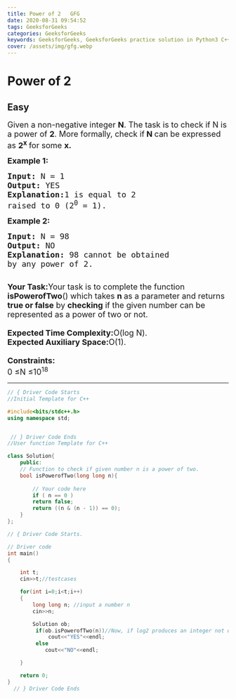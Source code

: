 ```yaml
---
title: Power of 2   GFG
date: 2020-08-31 09:54:52
tags: GeeksforGeeks
categories: GeeksforGeeks
keywords: GeeksforGeeks, GeeksforGeeks practice solution in Python3 C++ Java, Power of 2 - GFG solution
cover: /assets/img/gfg.webp
---
```



# Power of 2
## Easy
<div class="problem-statement">
                <p></p><p><span style="font-size:18px">Given a non-negative integer <strong>N</strong>. The task is to check if N is a power of <strong>2</strong>. More formally, check if<strong> N </strong>can be expressed as <strong>2<sup>x</sup> </strong>for some <strong>x.</strong></span></p>

<p><span style="font-size:18px"><strong>Example 1:</strong></span></p>

<pre><span style="font-size:18px"><strong>Input: </strong>N = 1
<strong>Output: </strong>YES
<strong>Explanation:</strong>1 is equal to 2 
raised to 0 (2<sup>0</sup> = 1).</span></pre>

<p><span style="font-size:18px"><strong>Example 2:</strong></span></p>

<pre><span style="font-size:18px"><strong>Input: </strong>N = 98
<strong>Output: </strong>NO
<strong>Explanation: </strong>98 cannot be obtained
by any power of 2.</span></pre>

<p><br>
<span style="font-size:18px"><strong>Your Task:</strong>Your task is to complete the function <strong>isPowerofTwo</strong>() which takes <strong>n </strong>as a parameter and returns <strong>true or false</strong> by <strong>checking</strong> if the given number can be represented as a power of two or not.<br>
<br>
<strong>Expected Time Complexity:</strong>O(log N).<br>
<strong>Expected Auxiliary Space:</strong>O(1).<br>
<br>
<strong>Constraints:</strong><br>
0 ≤N ≤10<sup>18</sup></span></p>
 <p></p>
            </div>

---




```cpp
// { Driver Code Starts
//Initial Template for C++

#include<bits/stdc++.h>
using namespace std;


 // } Driver Code Ends
//User function Template for C++

class Solution{
    public:
    // Function to check if given number n is a power of two.
    bool isPowerofTwo(long long n){
        
        // Your code here    
        if ( n == 0 )
        return false;
        return ((n & (n - 1)) == 0);
    }
};

// { Driver Code Starts.

// Driver code
int main()
{

    int t;
    cin>>t;//testcases

    for(int i=0;i<t;i++)
    {
        long long n; //input a number n
        cin>>n;

        Solution ob;
         if(ob.isPowerofTwo(n))//Now, if log2 produces an integer not decimal then we are sure raising 2 to this value
             cout<<"YES"<<endl;
         else
            cout<<"NO"<<endl;

    }

    return 0;
}
  // } Driver Code Ends
```
